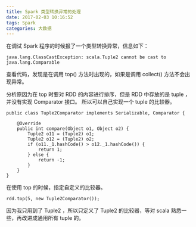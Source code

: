 ```yaml
---
title: Spark 类型转换异常的处理
date: 2017-02-03 10:16:52
tags: Spark
categories: 大数据
---
```


在调试 Spark 程序的时候报了一个类型转换异常，信息如下：
```
java.lang.ClassCastException: scala.Tuple2 cannot be cast to java.lang.Comparable
```

<!-- more -->
查看代码，发现是在调用 top() 方法时出现的，如果是调用 collect() 方法不会出现异常。


分析原因为在 top 时要对 RDD 的内容进行排序，但是 RDD 中存放的是 tuple ，并没有实现 Comparator 接口。
所以可以自己实现一个 tuple 的比较器。
```
public class Tuple2Comparator implements Serializable, Comparator {

    @Override
    public int compare(Object o1, Object o2) {
        Tuple2 o11 = (Tuple2) o1;
        Tuple2 o12 = (Tuple2) o2;
        if (o11._1.hashCode() > o12._1.hashCode()) {
            return 1;
        } else {
            return -1;
        }
    }
}
```

在使用 top 的时候，指定自定义的比较器。
```
rdd.top(5, new Tuple2Comparator());
```

因为我只用到了 Tuple2 ，所以只定义了 Tuple2 的比较器，等对 scala 熟悉一些，再改进成通用所有 tuple 的。
